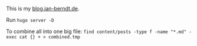 This is my [blog.jan-berndt.de](https://blog.jan-berndt.de).

Run `hugo server -D`

To combine all into one big file:
`find content/posts -type f -name "*.md" -exec cat {} + > combined.tmp`